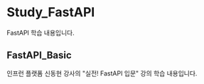 # Study_FastAPI

FastAPI 학습 내용입니다.

## FastAPI_Basic

인프런 플랫폼 신동현 강사의 "실전! FastAPI 입문" 강의 학습 내용입니다.
